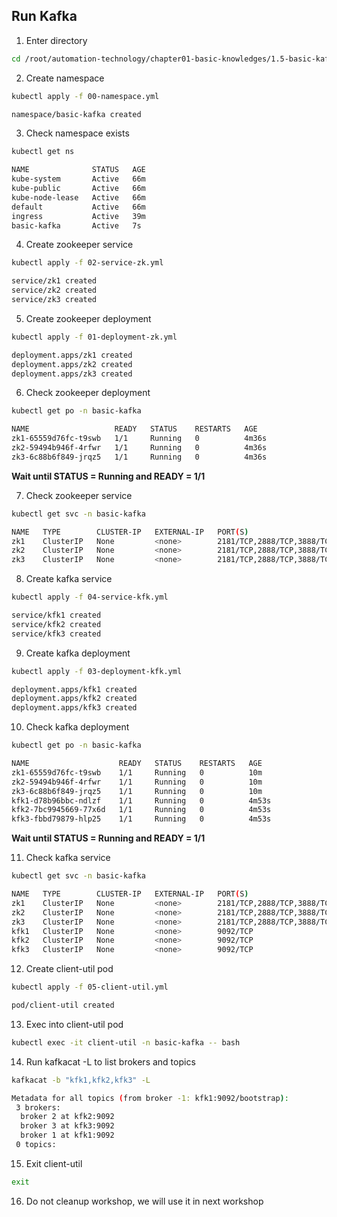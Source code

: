 ## Run Kafka

1. Enter directory
```bash
cd /root/automation-technology/chapter01-basic-knowledges/1.5-basic-kafka/01-run-kafka
```

2. Create namespace
```bash
kubectl apply -f 00-namespace.yml 
```
```bash
namespace/basic-kafka created
```

3. Check namespace exists
```bash
kubectl get ns
```
```bash
NAME              STATUS   AGE
kube-system       Active   66m
kube-public       Active   66m
kube-node-lease   Active   66m
default           Active   66m
ingress           Active   39m
basic-kafka       Active   7s
```

4. Create zookeeper service
```bash
kubectl apply -f 02-service-zk.yml
```
```bash
service/zk1 created
service/zk2 created
service/zk3 created
```

5. Create zookeeper deployment
```bash
kubectl apply -f 01-deployment-zk.yml
```

```bash
deployment.apps/zk1 created
deployment.apps/zk2 created
deployment.apps/zk3 created
```

6. Check zookeeper deployment
```bash
kubectl get po -n basic-kafka
```
```bash
NAME                   READY   STATUS    RESTARTS   AGE
zk1-65559d76fc-t9swb   1/1     Running   0          4m36s
zk2-59494b946f-4rfwr   1/1     Running   0          4m36s
zk3-6c88b6f849-jrqz5   1/1     Running   0          4m36s
```

**Wait until STATUS = Running and READY = 1/1**

7. Check zookeeper service
```bash
kubectl get svc -n basic-kafka
```
```bash
NAME   TYPE        CLUSTER-IP   EXTERNAL-IP   PORT(S)                      AGE
zk1    ClusterIP   None         <none>        2181/TCP,2888/TCP,3888/TCP   8s
zk2    ClusterIP   None         <none>        2181/TCP,2888/TCP,3888/TCP   8s
zk3    ClusterIP   None         <none>        2181/TCP,2888/TCP,3888/TCP   8s
```
8. Create kafka service
```bash
kubectl apply -f 04-service-kfk.yml
```
```bash
service/kfk1 created
service/kfk2 created
service/kfk3 created
```

9. Create kafka deployment
```bash
kubectl apply -f 03-deployment-kfk.yml
```
```bash
deployment.apps/kfk1 created
deployment.apps/kfk2 created
deployment.apps/kfk3 created
```

10. Check kafka deployment
```bash
kubectl get po -n basic-kafka
```
```bash
NAME                    READY   STATUS    RESTARTS   AGE
zk1-65559d76fc-t9swb    1/1     Running   0          10m
zk2-59494b946f-4rfwr    1/1     Running   0          10m
zk3-6c88b6f849-jrqz5    1/1     Running   0          10m
kfk1-d78b96bbc-ndlzf    1/1     Running   0          4m53s
kfk2-7bc9945669-77x6d   1/1     Running   0          4m53s
kfk3-fbbd79879-hlp25    1/1     Running   0          4m53s
```

**Wait until STATUS = Running and READY = 1/1**

11. Check kafka service
```bash
kubectl get svc -n basic-kafka
```
```bash
NAME   TYPE        CLUSTER-IP   EXTERNAL-IP   PORT(S)                      AGE
zk1    ClusterIP   None         <none>        2181/TCP,2888/TCP,3888/TCP   5m46s
zk2    ClusterIP   None         <none>        2181/TCP,2888/TCP,3888/TCP   5m46s
zk3    ClusterIP   None         <none>        2181/TCP,2888/TCP,3888/TCP   5m46s
kfk1   ClusterIP   None         <none>        9092/TCP                     6s
kfk2   ClusterIP   None         <none>        9092/TCP                     6s
kfk3   ClusterIP   None         <none>        9092/TCP                     6s
```

12. Create client-util pod
```bash
kubectl apply -f 05-client-util.yml
```
```bash
pod/client-util created
```

13. Exec into client-util pod
```bash
kubectl exec -it client-util -n basic-kafka -- bash
```

14. Run kafkacat -L to list brokers and topics
```bash
kafkacat -b "kfk1,kfk2,kfk3" -L
```
```bash
Metadata for all topics (from broker -1: kfk1:9092/bootstrap):
 3 brokers:
  broker 2 at kfk2:9092
  broker 3 at kfk3:9092
  broker 1 at kfk1:9092
 0 topics:
```

15. Exit client-util
```bash
exit
```

16. Do not cleanup workshop, we will use it in next workshop


